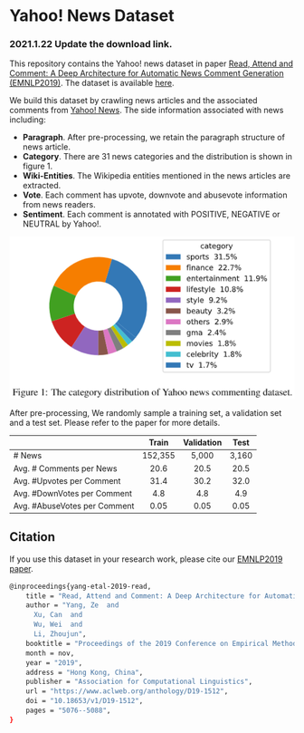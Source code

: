 # Yahoo! News Dataset

### 2021.1.22 Update the download link.

This repository contains the Yahoo! news dataset in paper [Read, Attend and Comment: A Deep Architecture for Automatic News Comment Generation (EMNLP2019)](https://www.microsoft.com/en-us/research/publication/read-attend-and-comment-a-deep-architecture-for-automatic-news-comment-generation/). The dataset is available [here](https://drive.google.com/file/d/1ZJr35rclDBf-oxiIYcg4DChKSKBWgpEi/view?usp=sharing).

We build this dataset by crawling news articles and the associated comments from [Yahoo! News](https://news.yahoo.com/). The side information associated with news including:
* __Paragraph__. After pre-processing, we retain the paragraph structure of news article.
* __Category__. There are 31 news categories and the distribution is shown in figure 1.
* __Wiki-Entities__. The Wikipedia entities mentioned in the news articles are extracted.
* __Vote__.  Each comment has upvote, downvote and abusevote information from news readers.
* __Sentiment__. Each comment is annotated with POSITIVE, NEGATIVE or NEUTRAL by Yahoo!.

![1](distribution_release.png)

[//]: # (<img src="distribution_realease.png" width="200" height="200">)

After pre-processing, We randomly sample a training set, a validation set and a test set. Please refer to the paper for more details.

| | Train | Validation | Test|
|:----|:----:|:----:|:----:|
|\# News | 152,355  | 5,000 | 3,160 |
|Avg. \# Comments per News | 20.6     | 20.5  | 20.5|
|Avg. \#Upvotes per Comment | 31.4     | 30.2  | 32.0|
|Avg. \#DownVotes per Comment | 4.8      | 4.8   | 4.9|
|Avg. \#AbuseVotes per Comment | 0.05     | 0.05  | 0.05|

## Citation
If you use this dataset in your research work, please cite our [EMNLP2019 paper](https://www.aclweb.org/anthology/D19-1512/).
```bash
@inproceedings{yang-etal-2019-read,
    title = "Read, Attend and Comment: A Deep Architecture for Automatic News Comment Generation",
    author = "Yang, Ze  and
      Xu, Can  and
      Wu, Wei  and
      Li, Zhoujun",
    booktitle = "Proceedings of the 2019 Conference on Empirical Methods in Natural Language Processing and the 9th International Joint Conference on Natural Language Processing (EMNLP-IJCNLP)",
    month = nov,
    year = "2019",
    address = "Hong Kong, China",
    publisher = "Association for Computational Linguistics",
    url = "https://www.aclweb.org/anthology/D19-1512",
    doi = "10.18653/v1/D19-1512",
    pages = "5076--5088",
}
```
 

